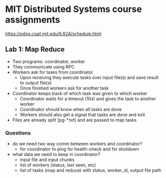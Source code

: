# MIT Distributed Systems course assignments

<https://pdos.csail.mit.edu/6.824/schedule.html>

## Lab 1: Map Reduce

* Two programs: coordinator, worker
* They communicate using RPC
* Workers ask for tasks from coordinator
  * Upon receiving they execute tasks over input file(s) and save result to output file(s)
  * Once finished workers ask for another task
* Coordinator keeps track of which task was given to which worker
  * Coordinator waits for a timeout (10s) and gives the task to another worker
  * Coordinator should know when all tasks are done
  * Workers should also get a signal that tasks are done and exit
* Files are already split (pg-*.txt) and are passed to map tasks

### Questions

* do we need two way comm between workers and coordinator?
  * for coordinator to ping for health-check and for shutdown
* what data we need to keep in coordinator?
  * input file and input chunks
  * list of workers (status, last seen, etc)
  * list of tasks (map and reduce) with status, worker_id, output file path
